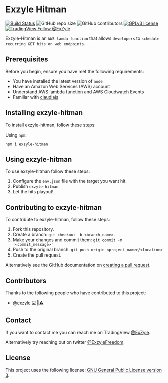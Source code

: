 # Exzyle Hitman

[![Build Status](https://travis-ci.com/ExZyle/exzyle-hitman.svg?branch=master)](https://travis-ci.com/ExZyle/exzyle-aparatus)
![GitHub repo size](https://img.shields.io/github/repo-size/exzyle/exzyle-hitman)
![GitHub contributors](https://img.shields.io/github/contributors/exzyle/exzyle-hitman)
[![GPLv3 license](https://img.shields.io/badge/License-GPLv3-blue.svg)](https://opensource.org/licenses/GPL-3.0)
[![TradingView Follow @ExZyle](https://img.shields.io/badge/TradingView-%40ExZyle-brightgreen)](https://tradingview.com/u/ExZyle)

Exzyle-Hitman is an `AWS lamda function` that allows `developers` to `schedule recurring GET hits on web endpoints`.

## Prerequisites

Before you begin, ensure you have met the following requirements:
* You have installed the latest version of `node`
* Have an Amazon Web Services (AWS) account
* Understand AWS lambda function and AWS Cloudwatch Events
* Familiar with [claudiajs](https://www.claudiajs.com/)

## Installing exzyle-hitman

To install exzyle-hitman, follow these steps:

Using `npm`:
```
npm i exzyle-hitman
```

## Using exzyle-hitman

To use exzyle-hitman follow these steps:

1. Configure the `env.json` file with the target you want hit.
2. Publish `exzyle-hitman`.
3. Let the hits playout!

## Contributing to exzyle-hitman
To contribute to exzyle-hitman, follow these steps:

1. Fork this repository.
2. Create a branch: `git checkout -b <branch_name>`.
3. Make your changes and commit them: `git commit -m '<commit_message>'`
4. Push to the original branch: `git push origin <project_name>/<location>`
5. Create the pull request.

Alternatively see the GitHub documentation on [creating a pull request](https://help.github.com/en/github/collaborating-with-issues-and-pull-requests/creating-a-pull-request).

## Contributors

Thanks to the following people who have contributed to this project:

* [@exzyle](https://github.com/exzyle) 💻📖⚠️

## Contact

If you want to contact me you can reach me on TradingView [@ExZyle](https://tradingview.com/u/ExZyle).

Alternatively try reaching out on twitter [@ExzyleFreedom](https://twitter.com/ExzyleFreedom).

## License

This project uses the following license: [GNU General Public License version 3](https://choosealicense.com/licenses/gpl-3.0/).